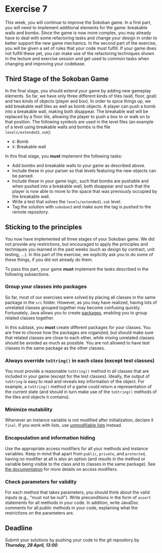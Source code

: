 # Exercise 7

This week, you will continue to improve the Sokoban game. In a first part, you
will need to implement additional elements for the game: breakable walls and
bombs. Since the game is now more complex, you may already have to deal with
some refactoring tasks and change your design in order to better support the
new game mechanics. In the second part of the exercise, you will be given a
set of rules that your code must fulfill. If your game does not fulfill these
yet, you can make use of the refactoring techniques shown in the lecture and
exercise session and get used to common tasks when changing and improving your
codebase.

## Third Stage of the Sokoban Game

In the final stage, you should extend your game by adding new gameplay
elements. So far, we have only three different kinds of tiles (wall, floor,
goal) and two kinds of objects (player and box). In order to spice things up,
we add breakable wall tiles as well as bomb objects. A player can push a bomb
into a breakable wall, making both disappear. The breakable wall will be
replaced by a floor tile, allowing the player to push a box to or walk on to
that position. The following symbols are used in the level files (an example
of a level using breakable walls and bombs is the file
`levels/extended1.sok`):

- `O`: Bomb
- `X`: Breakable wall

In this final stage, you __must__ implement the following tasks:

- Add bombs and breakable walls to your game as described above.
- Include these in your parser so that levels featuring the new objects can be
  parsed.
- Include these in your game logic, such that bombs are pushable and when
  pushed into a breakable wall, both disappear and such that the player is now
  able to move to the space that was previously occupied by the breakable
  wall.
- Write a test that solves the `levels/extended1.sok` level.
- Tag the solution with `sokoban3` and make sure the tag is pushed to the
  remote repository.


## Sticking to the principles

You now have implemented all three stages of your Sokoban game. We did not
provide any restrictions, but encouraged to apply the principles and
techniques you learned in the past weeks (such as design by contract, unit
testing, ...). In this part of the exercise, we explicitly ask you to do some
of these things, if you did not already do them.

To pass this part, your game __must__ implement the tasks described in the
following subsections.


### Group your classes into packages

So far, most of our exercises were solved by placing all classes in the same
package in the `src` folder. However, as you may have realized, having lots of
unrelated classes grouped together may become confusing quickly. Fortunately,
Java allows you to create
[packages](https://docs.oracle.com/javase/tutorial/java/package/packages.html),
enabling you to group related classes together.

In this subtask, you __must__ create different packages for your classes. You
are free to choose how the packages are organized, but should make sure that
related classes are close to each other, while mixing unrelated classes should
be avoided as much as possible. You are not allowed to have test classes in
the same package as the other classes.


### Always override `toString()` in each class (except test classes)

You must provide a reasonable `toString()` method in all classes that are
included in your game (except for the test classes). Ideally, the output of
`toString` is easy to read and reveals key information of the object. For
example, a `toString()` method of a game could return a representation of
the current state (and should in turn make use of the `toString()` methods of
the tiles and objects it contains).


### Minimize mutability

Whenever an instance variable is not modified after initialization, declare it
`final`. If you work with lists, use [unmodifiable
lists](http://docs.oracle.com/javase/8/docs/api/java/util/Collections.html#unmodifiableList-java.util.List-)
instead.


### Encapsulation and information hiding

Use the appropriate access modifiers for all your methods and instance
variables. Keep in mind that apart from `public`, `private`, and `protected`,
having no modifier at all is also an option (and results in the method or
variable being visible to the class and to classes in the same package). See
[the
documentation](https://docs.oracle.com/javase/tutorial/java/javaOO/accesscontrol.html)
for more details on access modifiers.


### Check parameters for validity

For each method that takes parameters, you should think about the valid inputs
(e.g., "must not be null"). Write preconditions in the form of `assert`
statements for all methods in your code. In addition, write JavaDoc comments
for all _public_ methods in your code, explaining what the restrictions on the
parameters are.


## Deadline

Submit your solutions by pushing your code to the git repository by
___Thursday, 28 April, 13:00___.
